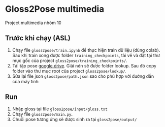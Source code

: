# Gloss2Pose multimedia
Project multimedia nhóm 10

## Trước khi chạy (ASL)
1. Chạy file `gloss2pose/train.ipynb` để thực hiện train dữ liệu (dùng colab). Sau khi train xong được folder `training_checkpoints`, tải về và đặt tại thư mục gốc của project `gloss2pose/training_checkpoints/`.
2. Tải tập pose [google drive](https://drive.google.com/open?id=1sRPA9nrA4sos6iy7bJoAl9kanyWeTz5D). Giải nén sẽ được folder lookup. Sau đó copy folder vào thư mục root của project `gloss2pose/lookup/`.
3. Sửa lại file json `gloss2pose/path.json` sao cho phù hợp với đường dẫn của máy tính

## Run
1. Nhập gloss tại file `gloss2pose/input/gloss.txt`
2. Chạy file `gloss2pose/main.py`.
3. Chuỗi pose tương ứng sẽ được sinh ra tại `gloss2pose/output/`